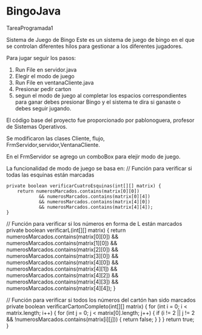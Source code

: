 # BingoJava
 TareaProgramada1 

Sistema de Juego de Bingo
Este es un sistema de juego de bingo en el que se controlan diferentes hilos para gestionar a los diferentes jugadores.


Para jugar seguir los pasos:
1. Run File en  servidor.java
2. Elegir el modo de juego
3. Run File en ventanaCliente.java
4. Presionar pedir carton
5. segun el modo de juego al completar los espacios correspondientes para ganar debes presionar Bingo y el sistema te dira si ganaste o debes seguir jugando.


El código base del proyecto fue proporcionado por pablonoguera, profesor de Sistemas Operativos.



Se modificaron las clases Cliente, flujo, FrmServidor,servidor,VentanaCliente.

En el FrmServidor se agrego un comboBox para elejir modo de juego.

La funcionalidad  de modo de juego se basa en:
// Función para verificar si todas las esquinas están marcadas

    private boolean verificarCuatroEsquinas(int[][] matrix) {
        return numerosMarcados.contains(matrix[0][0])
                && numerosMarcados.contains(matrix[0][4])
                && numerosMarcados.contains(matrix[4][0])
                && numerosMarcados.contains(matrix[4][4]);
    }

// Función para verificar si los números en forma de L están marcados
    private boolean verificarL(int[][] matrix) {
        return numerosMarcados.contains(matrix[0][0])
                && numerosMarcados.contains(matrix[1][0])
                && numerosMarcados.contains(matrix[2][0])
                && numerosMarcados.contains(matrix[3][0])
                && numerosMarcados.contains(matrix[4][0])
                && numerosMarcados.contains(matrix[4][1])
                && numerosMarcados.contains(matrix[4][2])
                && numerosMarcados.contains(matrix[4][3])
                && numerosMarcados.contains(matrix[4][4]);
    }

// Función para verificar si todos los números del cartón han sido marcados
    private boolean verificarCartonCompleto(int[][] matrix) {
        for (int i = 0; i < matrix.length; i++) {
            for (int j = 0; j < matrix[0].length; j++) {
                if (i != 2 || j != 2 && !numerosMarcados.contains(matrix[i][j])) {
                    return false;
                }
            }
        }
        return true;
    }